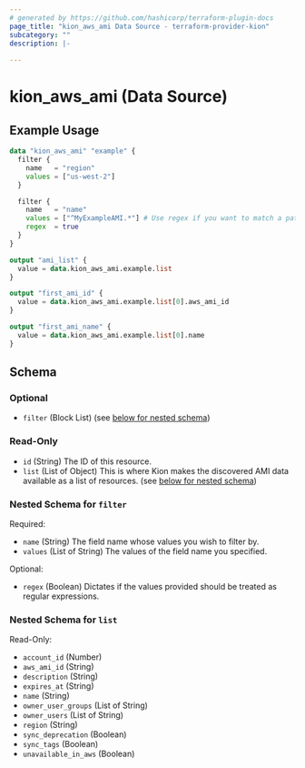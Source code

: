 ```yaml
---
# generated by https://github.com/hashicorp/terraform-plugin-docs
page_title: "kion_aws_ami Data Source - terraform-provider-kion"
subcategory: ""
description: |-
  
---
```


# kion_aws_ami (Data Source)



## Example Usage

```terraform
data "kion_aws_ami" "example" {
  filter {
    name   = "region"
    values = ["us-west-2"]
  }

  filter {
    name   = "name"
    values = ["^MyExampleAMI.*"] # Use regex if you want to match a pattern
    regex  = true
  }
}

output "ami_list" {
  value = data.kion_aws_ami.example.list
}

output "first_ami_id" {
  value = data.kion_aws_ami.example.list[0].aws_ami_id
}

output "first_ami_name" {
  value = data.kion_aws_ami.example.list[0].name
}
```

<!-- schema generated by tfplugindocs -->
## Schema

### Optional

- `filter` (Block List) (see [below for nested schema](#nestedblock--filter))

### Read-Only

- `id` (String) The ID of this resource.
- `list` (List of Object) This is where Kion makes the discovered AMI data available as a list of resources. (see [below for nested schema](#nestedatt--list))

<a id="nestedblock--filter"></a>
### Nested Schema for `filter`

Required:

- `name` (String) The field name whose values you wish to filter by.
- `values` (List of String) The values of the field name you specified.

Optional:

- `regex` (Boolean) Dictates if the values provided should be treated as regular expressions.


<a id="nestedatt--list"></a>
### Nested Schema for `list`

Read-Only:

- `account_id` (Number)
- `aws_ami_id` (String)
- `description` (String)
- `expires_at` (String)
- `name` (String)
- `owner_user_groups` (List of String)
- `owner_users` (List of String)
- `region` (String)
- `sync_deprecation` (Boolean)
- `sync_tags` (Boolean)
- `unavailable_in_aws` (Boolean)
